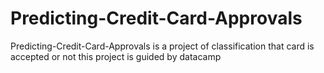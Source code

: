 # Predicting-Credit-Card-Approvals
Predicting-Credit-Card-Approvals is a project of classification that card is accepted or not
this project is guided by datacamp
